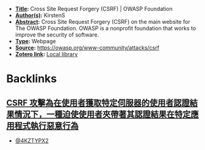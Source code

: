 - **[Title](<Title.md>):** Cross Site Request Forgery (CSRF) | OWASP Foundation
- **[Author(s)](<Author(s).md>):** KirstenS
- **[Abstract](<Abstract.md>):** Cross Site Request Forgery (CSRF) on the main website for The OWASP Foundation. OWASP is a nonprofit foundation that works to improve the security of software.
- **[Type](<Type.md>):** Webpage
- **[Source](<Source.md>):** https://owasp.org/www-community/attacks/csrf
- **[Zotero link](<Zotero link.md>):** [Local library](zotero://select/library/items/4KZTYPX2)

# Backlinks
## [CSRF 攻擊為在使用者獲取特定伺服器的使用者認證結果情況下，一種迫使使用者夾帶著其認證結果在特定應用程式執行惡意行為](<CSRF 攻擊為在使用者獲取特定伺服器的使用者認證結果情況下，一種迫使使用者夾帶著其認證結果在特定應用程式執行惡意行為.md>)
- [@4KZTYPX2](<@4KZTYPX2.md>)

